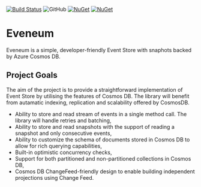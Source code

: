 [![Build Status](https://dev.azure.com/jkonecki/Eveneum/_apis/build/status/Continuous%20Integration)](https://dev.azure.com/jkonecki/Eveneum/_build/latest?definitionId=2)
![GitHub](https://img.shields.io/github/license/mashape/apistatus.svg?style=popout)
[![NuGet](https://img.shields.io/nuget/v/Eveneum.svg?style=popout)](https://www.nuget.org/packages/Eveneum/)
[![NuGet](https://img.shields.io/nuget/dt/Eveneum.svg?style=popout)](https://www.nuget.org/packages/Eveneum/)

# Eveneum

Eveneum is a simple, developer-friendly Event Store with snaphots backed by Azure Cosmos DB.

## Project Goals

The aim of the project is to provide a straightforward implementation of Event Store by utilising the features of Cosmos DB. The library will benefit from autamatic indexing, replication and scalability offered by CosmosDB. 

 - Ability to store and read stream of events in a single method call. The library will handle retries and batching,
 - Ability to store and read snapshots with the support of reading a snapshot and only consecutive events,
 - Ability to customize the schema of documents stored in Cosmos DB to allow for rich querying capabilities,
 - Built-in optimistic concurrency checks,
 - Support for both partitioned and non-partitioned collections in Cosmos DB,
 - Cosmos DB ChangeFeed-friendly design to enable building independent projections using Change Feed.
